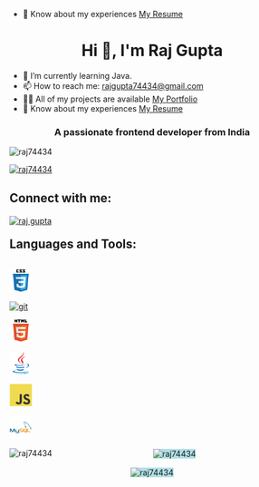 <!-- ### Hi there 👋 -->

<!--**raj74434/raj74434** is a ✨ _special_ ✨ repository because its `README.md` (this file) appears on your GitHub profile.

Here are some ideas to get you started: -->

<!--- 🔭 I’m currently working on Java.-->
<!-- - 🌱 I’m currently learning Java. -->
<!--- 👯 I’m looking to collaborate on ... -->
<!--- 🤔 I’m looking for help with ...-->
<!--- 💬 Ask me about ... -->
<!-- - 📫 How to reach me: rajgupta74434@gmail.com -->
<!--- 😄 Pronouns: ...-->
<!--- ⚡ Fun fact: ...-->
<!-- - 🌱 I’m currently learning **Java** -->

<!-- - 👨‍💻 All of my projects are available <a href="https://raj74434.github.io/"> My Portfolio</a> -->
<!-- ](https://raj74434.github.io/) -->

<!-- - 💬 Ask me about **Java, Java-Script** -->

- 📄 Know about my experiences <a href="https://drive.google.com/file/d/1t1Mu2gSaumKBlH_aOplZBDtwG9F2k8Vs/view"> My Resume</a>

<!-- [https://drive.google.com/file/d/1t1Mu2gSaumKBlH_aOplZBDtwG9F2k8Vs/view](https://drive.google.com/file/d/1t1Mu2gSaumKBlH_aOplZBDtwG9F2k8Vs/view) -->

<!-- <h1 align="center">Hi 👋, I'm Raj Gupta</h1>
<h3 align="center">A passionate backend developer from India</h3>


<h3 align="left">Connect with me:</h3>
<p align="left">
<a href="https://linkedin.com/in/https://www.linkedin.com/in/raj-gupta-075648119" target="blank"><img align="center" src="https://raw.githubusercontent.com/rahuldkjain/github-profile-readme-generator/master/src/images/icons/Social/linked-in-alt.svg" alt="https://www.linkedin.com/in/sheetal-bisht-a75289202/" height="30" width="40" /></a>

</p> -->



<h1 align="center">Hi 👋, I'm Raj Gupta</h1>

- 🌱 I’m currently learning Java.
- 📫 How to reach me: rajgupta74434@gmail.com
- 👨‍💻 All of my projects are available <a href="https://raj74434.github.io/"> My Portfolio</a>
- 📄 Know about my experiences <a href="https://drive.google.com/file/d/1t1Mu2gSaumKBlH_aOplZBDtwG9F2k8Vs/view"> My Resume</a>

<h3 align="center">A passionate frontend developer from India</h3>

<p align="left"> <img src="https://komarev.com/ghpvc/?username=raj74434&label=Profile%20views&color=0e75b6&style=flat" alt="raj74434" /> </p>

<p align="left"> <a href="https://github.com/ryo-ma/github-profile-trophy"><img src="https://github-profile-trophy.vercel.app/?username=raj74434" alt="raj74434" /></a> </p>



<h2 align="left" style="margin-top:30px">Connect with me:</h2>
<p align="left">
<a href="https://www.linkedin.com/in/raj-gupta-075648119" target="blank">
<img align="center" src="https://raw.githubusercontent.com/rahuldkjain/github-profile-readme-generator/master/src/images/icons/Social/linked-in-alt.svg" alt="raj gupta" height="30" width="40" /></a>
</p>

<h2 align="left" style="margin-Top :20px">Languages and Tools:</h2>

<p style="display:flex" align="left"> 

<a href="https://www.w3schools.com/css/" target="_blank" rel="noreferrer"> <img src="https://raw.githubusercontent.com/devicons/devicon/master/icons/css3/css3-original-wordmark.svg" alt="css3" width="40" height="40"/> </a>

 <a href="https://git-scm.com/" target="_blank" rel="noreferrer"> <img src="https://www.vectorlogo.zone/logos/git-scm/git-scm-icon.svg" alt="git" width="50" height="50"/> </a>

 <a href="https://www.w3.org/html/" target="_blank" rel="noreferrer"> <img src="https://raw.githubusercontent.com/devicons/devicon/master/icons/html5/html5-original-wordmark.svg" alt="html5" width="40" height="40"/> </a>

  <a href="https://www.java.com" target="_blank" rel="noreferrer"> <img src="https://raw.githubusercontent.com/devicons/devicon/master/icons/java/java-original.svg" alt="java" width="40" height="40"/> </a>

   <a href="https://developer.mozilla.org/en-US/docs/Web/JavaScript" target="_blank" rel="noreferrer"> <img src="https://raw.githubusercontent.com/devicons/devicon/master/icons/javascript/javascript-original.svg" alt="javascript" width="40" height="40"/> </a> 

 <a href="https://www.mysql.com/" target="_blank" rel="noreferrer"> <img src="https://raw.githubusercontent.com/devicons/devicon/master/icons/mysql/mysql-original-wordmark.svg" alt="mysql" width="40" height="40"/> </a> 
 
 </p>

<p align="center" style="background-Color: transparent;"  ><img align="left" 
style="background-Color: powderblue,margin-Top :20px"
src="https://github-readme-stats.vercel.app/api/top-langs?username=raj74434&show_icons=true&locale=en&layout=compact" alt="raj74434" /></p>

<p align="center" style="background-Color: transparent,margin-Top :50px">&nbsp;<img align="center"
style="background-Color: powderblue;"
 src="https://github-readme-stats.vercel.app/api?username=raj74434&show_icons=true&locale=en" alt="raj74434" /></p>

<p align="center" style="background-Color: transparent,margin-Top :50px"><img align="center" style="background-Color: powderblue;"
src="https://github-readme-streak-stats.herokuapp.com/?user=raj74434&" alt="raj74434" /></p>




